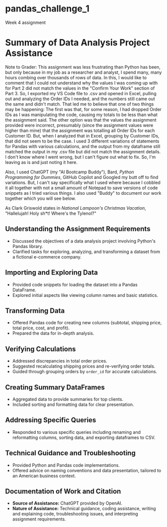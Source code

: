 # pandas_challenge_1
Week 4 assignment 
# Summary of Data Analysis Project Assistance

Note to Grader:
This assignment was less frustrating than Python has been, but only because in my job as a researcher and analyst, I spend many, many hours combing over thousands of rows of data. In this, I would like to comment that I could not understand why the values I was coming up with for Part 2 did not match the values in the "Confirm Your Work" section of Part 3. So, I exported my VS Code file to .csv and opened in Excel, pulling out and analyzing the Order IDs I needed, and the numbers still came out the same and didn't match. That led me to believe that one of two things may be happening: The first was that, for some reason, I had dropped Order IDs as I was manipulating the code, causing my totals to be less than what the assignment said. The other option was that the values the assignment provided were incorrect, presumably (since the assignment values were higher than mine) that the assignment was totalling all Order IDs for each Customer ID. But, when I analyzed that in Excel, grouping by Customer IDs, that did not seem to be the case. I used 3 different variations of statements for Pandas with various calculations, and the output from my dataframe still matched the output in my .csv file but did not match the assignment details. I don't know where I went wrong, but I can't figure out what to fix. So, I'm leaving as is and just noting it here. 

Also, I used ChatGPT (my "AI Bootcamp Buddy"), Bard, _Python Programming for Dummies_, GitHub Copilot and Googled my butt off to find variations. But, I can't say specifically what I used where because I cobbled it all together with not a small amount of Notepad to save versions of code snippets as I tried various things. I also used "Buddy" to document our work together which you will see below.

As Clark Griswold states in _National Lampoon's Christmas Vacation_, "Hallelujah! Holy sh*t! Where's the Tylenol?"

## Understanding the Assignment Requirements
- Discussed the objectives of a data analysis project involving Python's Pandas library.
- Clarified tasks for exploring, analyzing, and transforming a dataset from a fictional e-commerce company.

## Importing and Exploring Data
- Provided code snippets for loading the dataset into a Pandas DataFrame.
- Explored initial aspects like viewing column names and basic statistics.

## Transforming Data
- Offered Pandas code for creating new columns (subtotal, shipping price, total price, cost, and profit).
- Prepared the data for in-depth analysis.

## Verifying Calculations
- Addressed discrepancies in total order prices.
- Suggested recalculating shipping prices and re-verifying order totals.
- Guided through grouping orders by `order_id` for accurate calculations.

## Creating Summary DataFrames
- Aggregated data to provide summaries for top clients.
- Included sorting and formatting data for clear presentation.

## Addressing Specific Queries
- Responded to various specific queries including renaming and reformatting columns, sorting data, and exporting dataframes to CSV.

## Technical Guidance and Troubleshooting
- Provided Python and Pandas code implementations.
- Offered advice on naming conventions and data presentation, tailored to an American business context.

## Documentation of Work and Citation
- **Source of Assistance:** ChatGPT provided by OpenAI.
- **Nature of Assistance:** Technical guidance, coding assistance, writing and explaining code, troubleshooting issues, and interpreting assignment requirements.
